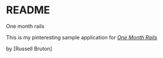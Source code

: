 # README

One month rails

This is my pinteresting sample application for
[*One Month Rails*](http://onemonthrails)

by [Russell Bruton]